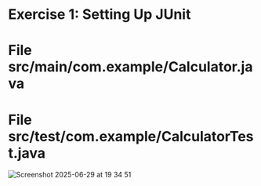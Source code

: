 # Exercise 1: Setting Up JUnit
# File src/main/com.example/Calculator.java
# File src/test/com.example/CalculatorTest.java
![Screenshot 2025-06-29 at 19 34 51](https://github.com/user-attachments/assets/b1bfb402-30dc-4e35-9cfd-adc771821e10)
